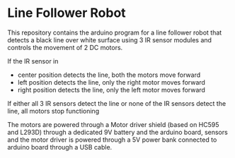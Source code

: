 # Line Follower Robot

This repository contains the arduino program for a line follower robot that detects a black line over white surface using 3 IR sensor modules and controls the movement of 2 DC motors.

If the IR sensor in 
- center position detects the line, both the motors move forward
- left position detects the line, only the right motor moves forward
- right position detects the line, only the left motor moves forward

If either all 3 IR sensors detect the line or none of the IR sensors detect the line, all motors stop functioning

The motors are powered through a Motor driver shield (based on HC595 and L293D) through a dedicated 9V battery and the arduino board, sensors and the motor driver is powered through a 5V power bank connected to arduino board through a USB cable.
